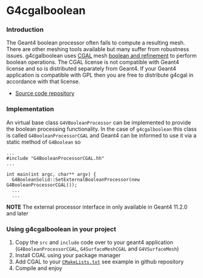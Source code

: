 # G4cgalboolean

### Introduction
The Geant4 boolean processor often fails to compute a resulting mesh. There are other meshing tools available but many suffer
from robustness issues. g4cgalboolean uses [CGAL](https://www.cgal.org) mesh
[boolean and refinement](https://doc.cgal.org/latest/Polygon_mesh_processing/index.html#Coref_section) to perform boolean operations. The
CGAL license is not compatible with Geant4 license and so is distributed separately from Geant4. If your Geant4 application is compatible with
GPL then you are free to distribute g4cgal in accordance with that license. 

 * [Source code repository](https://github.com/g4edge/g4cgalboolean)

### Implementation
An virtual base class `G4VBooleanProcessor` can be implemented to provide the
boolean processing functionality. In the case of `g4cgalboolean` this class is called `G4BooleanProcessorCGAL` and Geant4 can be informed to use it via a static method of `G4Boolean` so

```
...
#include "G4BooleanProcessorCGAL.hh"
...

int main(int argc, char** argv) {
  G4BooleanSolid::SetExternalBooleanProcessor(new G4BooleanProcessorCGAL());
  ...
  ...
```

**NOTE**
The external processor interface in only available in Geant4 11.2.0 and	later

### Using g4cgalboolean in your project
1. Copy the `src` and `include` code over to your geant4 application (`G4BooleanProcessorCGAL`, `G4SurfaceMeshCGAL` and `G4VSurfaceMesh`)
1. Install CGAL using your package manager 
1. Add CGAL to your [`CMakeLists.txt`](https://github.com/g4edge/g4cgalboolean/blob/main/CMakeLists.txt) see example in github repository
1. Compile and enjoy
